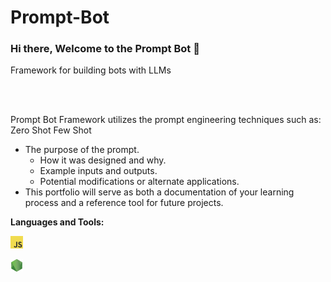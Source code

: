 # Prompt-Bot
### Hi there, Welcome to the Prompt Bot 👋

Framework for building bots with LLMs 

<br />
<br />

Prompt Bot Framework utilizes the prompt engineering techniques such as: 
Zero Shot
Few Shot

  - The purpose of the prompt.
     - How it was designed and why.
     - Example inputs and outputs.
     - Potential modifications or alternate applications.
   - This portfolio will serve as both a documentation of your learning process and a reference tool for future projects.

**Languages and Tools:**  

<code><img height="20" src="https://raw.githubusercontent.com/github/explore/80688e429a7d4ef2fca1e82350fe8e3517d3494d/topics/javascript/javascript.png"></code>



<code><img height="20" src="https://raw.githubusercontent.com/github/explore/80688e429a7d4ef2fca1e82350fe8e3517d3494d/topics/nodejs/nodejs.png"></code>    

